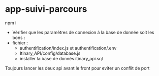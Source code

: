 # app-suivi-parcours

 npm i
 
- Vérifier que les paramètres de connexion à la base de donnée soit les bons :
- fichier :  
  - authentification/index.js et authentification/.env
  - Itinary_API/config/database.js
  - installer la base de donnés itinary_api.sql

Toujours lancer les deux api avant le front pour eviter un conflit de port
